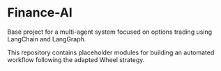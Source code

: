 # Finance-AI

Base project for a multi-agent system focused on options trading using LangChain and LangGraph.

This repository contains placeholder modules for building an automated workflow following the adapted Wheel strategy.
